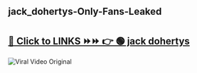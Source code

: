 
 ## jack_dohertys-Only-Fans-Leaked

# <h2><a href="https://clipsfans.com/jack_dohertys&ref=git">🔗 Click to LINKS ⏩⏩ 👉 🟢 jack dohertys </a></h2>

<a href="https://clipsfans.com/jack_dohertys&ref=git" rel="nofollow" data-target="animated-image.originalLink"><img src="https://i.ibb.co.com/xMMVF88/686577567.gif" alt="Viral Video Original" style="max-width: 100%; display: inline-block;" data-target="animated-image.originalImage"></a>
